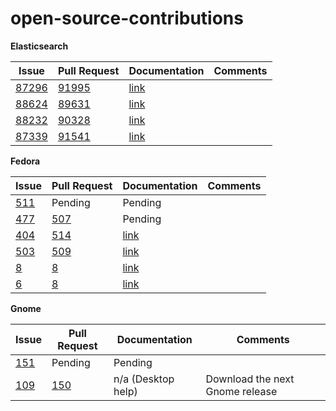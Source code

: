 # open-source-contributions

**Elasticsearch**

| Issue | Pull Request | Documentation | Comments |
| --- | --- | --- | --- |
|[87296](https://github.com/elastic/elasticsearch/issues/87296)|[91995](https://github.com/elastic/elasticsearch/pull/91995)|[link](https://www.elastic.co/guide/en/elasticsearch/reference/current/security-settings.html#general-security-settings)| |
| [88624](https://github.com/elastic/elasticsearch/issues/88624) | [89631](https://github.com/elastic/elasticsearch/pull/89631) | [link](https://www.elastic.co/guide/en/elasticsearch/reference/current/paginate-search-results.html) | |
| [88232](https://github.com/elastic/elasticsearch/issues/88232) | [90328](https://github.com/elastic/elasticsearch/pull/90328) | [link](https://www.elastic.co/guide/en/elasticsearch/reference/current/snapshots-restore-snapshot.html) | |
| [87339](https://github.com/elastic/elasticsearch/issues/87339) | [91541](https://github.com/elastic/elasticsearch/pull/91541)  | [link](https://www.elastic.co/guide/en/elasticsearch/reference/current/indices-put-mapping.html#add-multi-fields-existing-field-ex)| |


**Fedora**

| Issue | Pull Request | Documentation | Comments |
| --- | --- | --- | --- |
|[511](https://pagure.io/fedora-docs/quick-docs/issue/511)|Pending|Pending||
|[477](https://pagure.io/fedora-docs/quick-docs/issue/477)|[507](https://pagure.io/fedora-docs/quick-docs/pull-request/507)|Pending| |
|[404](https://pagure.io/fedora-docs/quick-docs/issue/404)|[514](https://pagure.io/fedora-docs/quick-docs/pull-request/514)|[link](https://docs.fedoraproject.org/en-US/quick-docs/dnf-system-upgrade/#sect-update-grub-bootloader-on-bios)||
|[503](https://pagure.io/fedora-docs/quick-docs/issue/503)|[509](https://pagure.io/fedora-docs/quick-docs/pull-request/509)|[link](https://docs.fedoraproject.org/en-US/quick-docs/dnf-system-upgrade/#sect-clean-up-retired-packages)| |
|[8](https://gitlab.com/fedora/docs/community-tools/fedora-accounts-docs/-/issues/8)|[8](https://gitlab.com/fedora/docs/community-tools/fedora-accounts-docs/-/merge_requests/8)|[link](https://docs.fedoraproject.org/en-US/fedora-accounts/user/#resetpassword)| |
| [6](https://gitlab.com/fedora/docs/templates/fedora-docs-template/-/issues/6) | [8](https://gitlab.com/fedora/docs/templates/fedora-docs-template/-/merge_requests/8) | [link](https://gitlab.com/fedora/docs/templates/fedora-docs-template/-/blob/main/README.md) | |


**Gnome**

| Issue | Pull Request | Documentation | Comments |
| --- | --- | --- | --- |
|[151](https://gitlab.gnome.org/GNOME/gnome-user-docs/-/issues/151)|Pending|Pending|||
| [109](https://gitlab.gnome.org/GNOME/gnome-user-docs/-/issues/109) | [150](https://gitlab.gnome.org/GNOME/gnome-user-docs/-/merge_requests/150) | n/a (Desktop help) | Download the next Gnome release |






